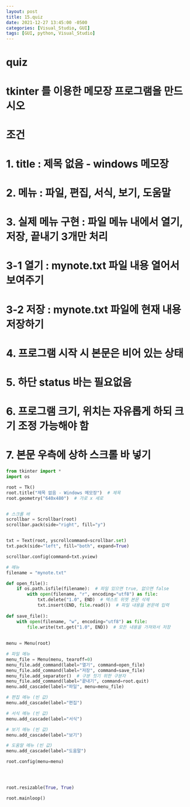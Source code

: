 ```yaml
---
layout: post
title: 15.quiz
date: 2021-12-27 13:45:00 -0500
categories: [Visual_Studio, GUI] 
tags: [GUI, python, Visual_Studio]
---
```




# quiz
# tkinter 를 이용한 메모장 프로그램을 만드시오

# 조건
# 1. title : 제목 없음 - windows 메모장
# 2. 메뉴 : 파일, 편집, 서식, 보기, 도움말
# 3. 실제 메뉴 구현 : 파일 메뉴 내에서 열기, 저장, 끝내기 3개만 처리
# 3-1 열기 : mynote.txt 파일 내용 열어서 보여주기
# 3-2 저장 : mynote.txt 파일에 현재 내용 저장하기
# 4. 프로그램 시작 시 본문은 비어 있는 상태
# 5. 하단 status 바는 필요없음
# 6. 프로그램 크기, 위치는 자유롭게 하되 크기 조정 가능해야 함
# 7. 본문 우측에 상하 스크롤 바 넣기


```python
from tkinter import *
import os

root = Tk()
root.title("제목 없음 - Windows 메모장")  # 제목
root.geometry("640x480")  # 가로 x 세로


# 스크롤 바
scrollbar = Scrollbar(root)
scrollbar.pack(side="right", fill="y")


txt = Text(root, yscrollcommand=scrollbar.set)
txt.pack(side="left", fill="both", expand=True)

scrollbar.config(command=txt.yview)

# 메뉴
filename = "mynote.txt"

def open_file():
    if os.path.isfile(filename):  # 파일 있으면 true, 없으면 false
        with open(filename, "r", encoding="utf8") as file:
            txt.delete("1.0", END)  # 텍스트 위젯 본문 삭제
            txt.insert(END, file.read())  # 파일 내용을 본문에 입력
    
def save_file():
    with open(filename, "w", encoding="utf8") as file:
        file.write(txt.get("1.0", END))  # 모든 내용을 가져와서 저장
    
        
menu = Menu(root)

# 파일 메뉴
menu_file = Menu(menu, tearoff=0)
menu_file.add_command(label="열기", command=open_file)
menu_file.add_command(label="저장", command=save_file)
menu_file.add_separator()  # 구분 짓기 위한 구분자
menu_file.add_command(label="끝내기", command=root.quit)
menu.add_cascade(label="파일", menu=menu_file)

# 편집 메뉴 (빈 값)
menu.add_cascade(label="편집")

# 서식 메뉴 (빈 값)
menu.add_cascade(label="서식")

# 보기 메뉴 (빈 값)
menu.add_cascade(label="보기")

# 도움말 메뉴 (빈 값)
menu.add_cascade(label="도움말")

root.config(menu=menu)




root.resizable(True, True)  

root.mainloop()
```

